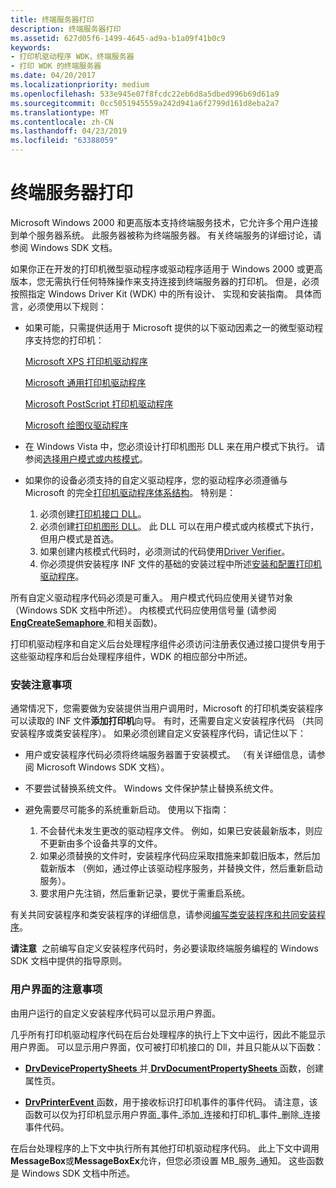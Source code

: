 ```yaml
---
title: 终端服务器打印
description: 终端服务器打印
ms.assetid: 627d05f6-1499-4645-ad9a-b1a09f41b0c9
keywords:
- 打印机驱动程序 WDK，终端服务器
- 打印 WDK 的终端服务器
ms.date: 04/20/2017
ms.localizationpriority: medium
ms.openlocfilehash: 533e945e07f8fcdc22eb6d8a5dbed996b69d61a9
ms.sourcegitcommit: 0cc5051945559a242d941a6f2799d161d8eba2a7
ms.translationtype: MT
ms.contentlocale: zh-CN
ms.lasthandoff: 04/23/2019
ms.locfileid: "63388059"
---
```

# <a name="terminal-server-printing"></a>终端服务器打印





Microsoft Windows 2000 和更高版本支持终端服务技术，它允许多个用户连接到单个服务器系统。 此服务器被称为终端服务器。 有关终端服务的详细讨论，请参阅 Windows SDK 文档。

如果你正在开发的打印机微型驱动程序或驱动程序适用于 Windows 2000 或更高版本，您无需执行任何特殊操作来支持连接到终端服务器的打印机。 但是，必须按照指定 Windows Driver Kit (WDK) 中的所有设计、 实现和安装指南。 具体而言，必须使用以下规则：

-   如果可能，只需提供适用于 Microsoft 提供的以下驱动因素之一的微型驱动程序支持您的打印机：

    [Microsoft XPS 打印机驱动程序](xpsdrv-printer-driver.md)

    [Microsoft 通用打印机驱动程序](microsoft-universal-printer-driver.md)

    [Microsoft PostScript 打印机驱动程序](microsoft-postscript-printer-driver.md)

    [Microsoft 绘图仪驱动程序](microsoft-plotter-driver.md)

-   在 Windows Vista 中，您必须设计打印机图形 DLL 来在用户模式下执行。 请参阅[选择用户模式或内核模式](choosing-user-mode-or-kernel-mode.md)。

-   如果你的设备必须支持的自定义驱动程序，您的驱动程序必须遵循与 Microsoft 的完全[打印机驱动程序体系结构](printer-driver-architecture.md)。 特别是：
    1.  必须创建[打印机接口 DLL](printer-interface-dll.md)。
    2.  必须创建[打印机图形 DLL](printer-graphics-dll.md)。 此 DLL 可以在用户模式或内核模式下执行，但用户模式是首选。
    3.  如果创建内核模式代码时，必须测试的代码使用[Driver Verifier](https://msdn.microsoft.com/library/windows/hardware/ff545448)。
    4.  你必须提供安装程序 INF 文件的基础的安装过程中所述[安装和配置打印机驱动程序](installing-and-configuring-printer-drivers.md)。

所有自定义驱动程序代码必须是可重入。 用户模式代码应使用关键节对象 （Windows SDK 文档中所述）。 内核模式代码应使用信号量 (请参阅[ **EngCreateSemaphore** ](https://msdn.microsoft.com/library/windows/hardware/ff564760)和相关函数)。

打印机驱动程序和自定义后台处理程序组件必须访问注册表仅通过接口提供专用于这些驱动程序和后台处理程序组件，WDK 的相应部分中所述。

### <a name="installation-considerations"></a>安装注意事项

通常情况下，您需要做为安装提供当用户调用时，Microsoft 的打印机类安装程序可以读取的 INF 文件**添加打印机**向导。 有时，还需要自定义安装程序代码 （共同安装程序或类安装程序）。 如果必须创建自定义安装程序代码，请记住以下：

-   用户或安装程序代码必须将终端服务器置于安装模式。 （有关详细信息，请参阅 Microsoft Windows SDK 文档）。

-   不要尝试替换系统文件。 Windows 文件保护禁止替换系统文件。

-   避免需要尽可能多的系统重新启动。 使用以下指南：
    1.  不会替代未发生更改的驱动程序文件。 例如，如果已安装最新版本，则应不更新由多个设备共享的文件。
    2.  如果必须替换的文件时，安装程序代码应采取措施来卸载旧版本，然后加载新版本 （例如，通过停止该驱动程序服务，并替换文件，然后重新启动服务）。
    3.  要求用户先注销，然后重新记录，要优于需重启系统。

有关共同安装程序和类安装程序的详细信息，请参阅[编写类安装程序和共同安装程序](https://msdn.microsoft.com/library/windows/hardware/ff819060)。

**请注意**  之前编写自定义安装程序代码时，务必要读取终端服务编程的 Windows SDK 文档中提供的指导原则。

 

### <a name="user-interface-considerations"></a>用户界面的注意事项

由用户运行的自定义安装程序代码可以显示用户界面。

几乎所有打印机驱动程序代码在后台处理程序的执行上下文中运行，因此不能显示用户界面。 可以显示用户界面，仅可被打印机接口的 Dll，并且只能从以下函数：

-   [ **DrvDevicePropertySheets** ](https://msdn.microsoft.com/library/windows/hardware/ff548542)并[ **DrvDocumentPropertySheets** ](https://msdn.microsoft.com/library/windows/hardware/ff548548)函数，创建属性页。

-   [ **DrvPrinterEvent** ](https://msdn.microsoft.com/library/windows/hardware/ff548564)函数，用于接收标识打印机事件的事件代码。 请注意，该函数可以仅为打印机显示用户界面\_事件\_添加\_连接和打印机\_事件\_删除\_连接事件代码。

在后台处理程序的上下文中执行所有其他打印机驱动程序代码。 此上下文中调用**MessageBox**或**MessageBoxEx**允许，但您必须设置 MB\_服务\_通知。 这些函数是 Windows SDK 文档中所述。

 

 




